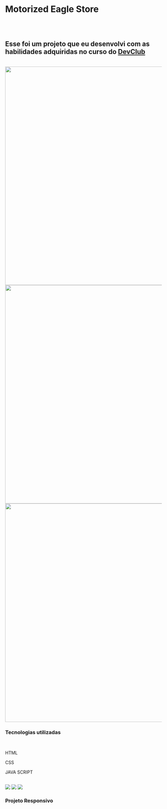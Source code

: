 <h1>Motorized Eagle Store</h1>
<br>
<br>
<h2>Esse foi um projeto que eu desenvolvi com as habilidades adquiridas no curso do <a href="https://rodolfomori.com.br/devclub/">DevClub</a></h2>
<br>
  <img src="https://github.com/WenddylReis/cars/blob/master/assets/Foto%2001%20-%20Cars.png?raw=true" width=700px/>
  <img src="https://github.com/WenddylReis/cars/blob/master/assets/Foto%2002%20-%20Cars.png?raw=true" width=700px/>
  <img src="https://github.com/WenddylReis/cars/blob/master/assets/Foto%2003%20-%20Cars.png?raw=true" width=700px/>
 
<h3>Tecnologias utilizadas</h3>
  <br>
    <p>HTML</p>
    <p>CSS</p>
    <p>JAVA SCRIPT</p>
  <br>
<img src="https://github.com/WenddylReis/cars/blob/master/assets/Foto%2004%20-%20Cars.png?raw=true"/>
<img src="https://github.com/WenddylReis/cars/blob/master/assets/Foto%2005%20-%20Cars.png?raw=true"/>
<img src="https://github.com/WenddylReis/cars/blob/master/assets/Foto%2006%20-%20Cars.png?raw=true"/>
<h3>Projeto Responsivo</h3>
